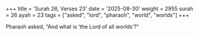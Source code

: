 +++
title = 'Surah 26, Verses 23'
date = '2025-08-30'
weight = 2955
surah = 26
ayah = 23
tags = ["asked", "lord", "pharaoh", "world", "worlds"]
+++

Pharaoh asked, “And what is ‘the Lord of all worlds’?”
